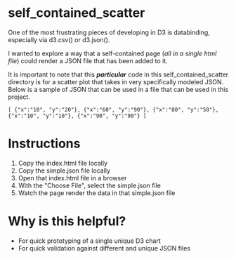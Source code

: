 # self_contained_scatter

One of the most frustrating pieces of developing in D3 is databinding, especially via d3.csv() or d3.json().

I wanted to explore a way that a self-contained page (*all in a single html file*) could render a JSON file that has been added to it.

It is important to note that this ***particular*** code in this self_contained_scatter directory is for a scatter plot that takes in very specifically modeled JSON. Below is a sample of JSON that can be used in a file that can be used in this project.

```
[ {"x":"10", "y":"20"}, {"x":"60", "y":"90"}, {"x":"80", "y":"50"}, {"x":"10", "y":"10"}, {"x":"90", "y":"90"} ]
```

# Instructions

1) Copy the index.html file locally
2) Copy the simple.json file locally
3) Open that index.html file in a browser
4) With the "Choose File", select the simple.json file
5) Watch the page render the data in that simple.json file

# Why is this helpful?

- For quick prototyping of a single unique D3 chart
- For quick validation against different and unique JSON files
